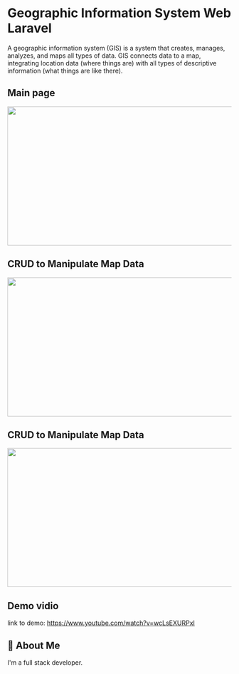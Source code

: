 
# Geographic Information System Web Laravel

A geographic information system (GIS) is a system that creates, manages, analyzes, and maps all types of data. GIS connects data to a map, integrating location data (where things are) with all types of descriptive information (what things are like there). 


## Main page
<img style="-webkit-user-select: none;margin: auto;cursor: zoom-in;" src="https://user-images.githubusercontent.com/52773931/169458313-b6dfa05e-e6a2-4478-bac3-71ae81155457.jpg" width="554" height="312">


## CRUD to Manipulate Map Data
<img style="-webkit-user-select: none;margin: auto;cursor: zoom-in;" src="https://user-images.githubusercontent.com/52773931/169467195-ba6fffea-337a-49d0-bc9a-0eba1d998967.JPG" width="554" height="312">


## CRUD to Manipulate Map Data
<img style="-webkit-user-select: none;margin: auto;cursor: zoom-in;" src="https://user-images.githubusercontent.com/52773931/169467290-c9071cd0-1828-4a38-b0a4-4152d380ea2d.JPG" width="554" height="312">


## Demo vidio

link to demo:
https://www.youtube.com/watch?v=wcLsEXURPxI


## 🚀 About Me
I'm a full stack developer. 

